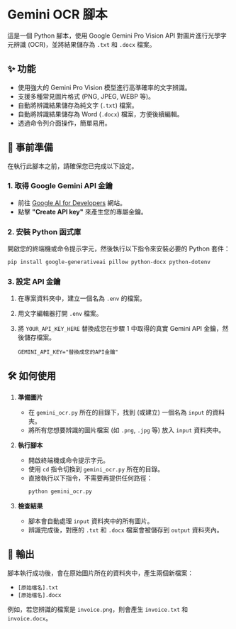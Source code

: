 
# Gemini OCR 腳本

這是一個 Python 腳本，使用 Google Gemini Pro Vision API 對圖片進行光學字元辨識 (OCR)，並將結果儲存為 `.txt` 和 `.docx` 檔案。

## ✨ 功能

- 使用強大的 Gemini Pro Vision 模型進行高準確率的文字辨識。
- 支援多種常見圖片格式 (PNG, JPEG, WEBP 等)。
- 自動將辨識結果儲存為純文字 (`.txt`) 檔案。
- 自動將辨識結果儲存為 Word (`.docx`) 檔案，方便後續編輯。
- 透過命令列介面操作，簡單易用。

## 🚀 事前準備

在執行此腳本之前，請確保您已完成以下設定。

### 1. 取得 Google Gemini API 金鑰

- 前往 [Google AI for Developers](https://makersuite.google.com/app/apikey) 網站。
- 點擊 **"Create API key"** 來產生您的專屬金鑰。

### 2. 安裝 Python 函式庫

開啟您的終端機或命令提示字元，然後執行以下指令來安裝必要的 Python 套件：

```bash
pip install google-generativeai pillow python-docx python-dotenv
```

### 3. 設定 API 金鑰

1.  在專案資料夾中，建立一個名為 `.env` 的檔案。
2.  用文字編輯器打開 `.env` 檔案。
3.  將 `YOUR_API_KEY_HERE` 替換成您在步驟 1 中取得的真實 Gemini API 金鑰，然後儲存檔案。

    ```
    GEMINI_API_KEY="替換成您的API金鑰"
    ```

## 🛠️ 如何使用

1.  **準備圖片**
    -   在 `gemini_ocr.py` 所在的目錄下，找到 (或建立) 一個名為 `input` 的資料夾。
    -   將所有您想要辨識的圖片檔案 (如 `.png`, `.jpg` 等) 放入 `input` 資料夾中。

2.  **執行腳本**
    -   開啟終端機或命令提示字元。
    -   使用 `cd` 指令切換到 `gemini_ocr.py` 所在的目錄。
    -   直接執行以下指令，不需要再提供任何路徑：
        ```bash
        python gemini_ocr.py
        ```

3.  **檢查結果**
    -   腳本會自動處理 `input` 資料夾中的所有圖片。
    -   辨識完成後，對應的 `.txt` 和 `.docx` 檔案會被儲存到 `output` 資料夾內。

## 📄 輸出

腳本執行成功後，會在原始圖片所在的資料夾中，產生兩個新檔案：

- `[原始檔名].txt`
- `[原始檔名].docx`

例如，若您辨識的檔案是 `invoice.png`，則會產生 `invoice.txt` 和 `invoice.docx`。
